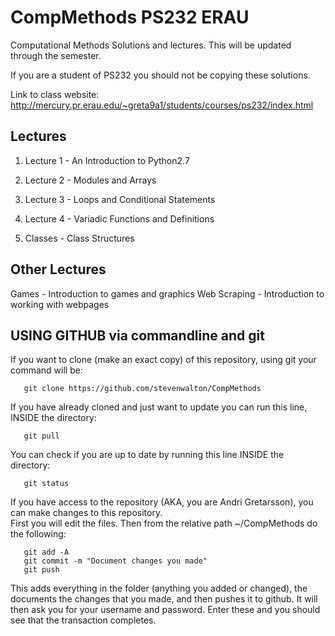 CompMethods PS232 ERAU
===========

Computational Methods Solutions and lectures.  This will be updated through the semester.

If you are a student of PS232 you should not be copying these solutions. 

Link to class website: http://mercury.pr.erau.edu/~greta9a1/students/courses/ps232/index.html

Lectures
----------------------------------------------------------------------------------
1) Lecture 1 - An Introduction to Python2.7

2) Lecture 2 - Modules and Arrays

3) Lecture 3 - Loops and Conditional Statements

4) Lecture 4 - Variadic Functions and Definitions

5) Classes   - Class Structures

Other Lectures
-----------------
Games - Introduction to games and graphics
Web Scraping - Introduction to working with webpages


USING GITHUB via commandline and git
----------------------------------------------------------------------------------
If you want to clone (make an exact copy) of this repository, using git your command will be:
```
   git clone https://github.com/stevenwalton/CompMethods
```

If you have already cloned and just want to update you can run this line, INSIDE the directory:
```
   git pull
```

You can check if you are up to date by running this line INSIDE the directory:
```
   git status
```

If you have access to the repository (AKA, you are Andri Gretarsson), you can make changes to this repository.  
First you will edit the files.  Then from the relative path ~/CompMethods do the following:
```
   git add -A
   git commit -m "Document changes you made"
   git push
```

This adds everything in the folder (anything you added or changed), the documents the changes that you made, and then pushes it to github. 
It will then ask you for your username and password.  Enter these and you should see that the transaction completes.
